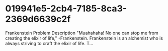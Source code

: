 # 019941e5-2cb4-7185-8ca3-2369d6639c2f
Frankenstein Problem Description "Muahahaha! No one can stop me from creating the elixir of life," -Frankenstein. Frankenstein is an alchemist who is always striving to craft the elixir of life.  T...

